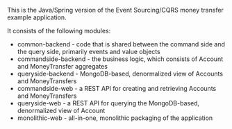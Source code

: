 This is the Java/Spring version of the Event Sourcing/CQRS money transfer example application.

It consists of the following modules:

  * common-backend - code that is shared between the command side and the query side, primarily events and value objects
  * commandside-backend - the business logic, which consists of Account and MoneyTransfer aggregates
  * queryside-backend - MongoDB-based, denormalized view of Accounts and MoneyTransfers
  * commandside-web - a REST API for creating and retrieving Accounts and MoneyTransfers
  * queryside-web - a REST API for querying the MongoDB-based, denormalized view of Account
  * monolithic-web - all-in-one, monolithic packaging of the application
  